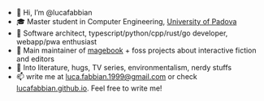 - 👋 Hi, I’m @lucafabbian
- 🎓 Master student in Computer Engineering, [University of Padova](https://unipd.it) 
- 💞️ Software architect, typescript/python/cpp/rust/go developer, webapp/pwa enthusiast
- 📖 Main maintainer of [magebook](https://magebook.github.io) + foss projects about interactive fiction and editors
- 🌱 Into literature, hugs, TV series, environmentalism, nerdy stuffs
- 📫 write me at <luca.fabbian.1999@gmail.com> or check [lucafabbian.github.io](https://lucafabbian.github.io). Feel free to write me! 
